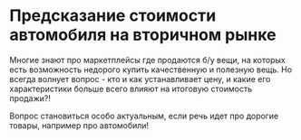 # Предсказание стоимости автомобиля на вторичном рынке

Многие знают про маркетплейсы где продаются б/у вещи, на которых есть возможность недорого купить качественную и полезную вещь. Но всегда волнует вопрос - кто и как устанавливает цену, и какие его характеристики больше всего влияют на итоговую стоимость продажи?!  

Вопрос становиться особо актуальным, если речь идет про дорогие товары, например про автомобили!
